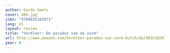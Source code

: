 ```yaml
---
author: Gerda Smets
cover: 484.jpg
isbn: "9789035102071"
lang: nl
layout: review
title: "Vormleer: De paradox van de vorm"
url: http://www.amazon.com/Vormleer-paradox-van-vorm-Dutch/dp/903510207X?SubscriptionId=0VMG0VFGBMRWVRA58R02&tag=ldvd-20&linkCode=xm2&camp=2025&creative=165953&creativeASIN=903510207X
year: 0
---
```

